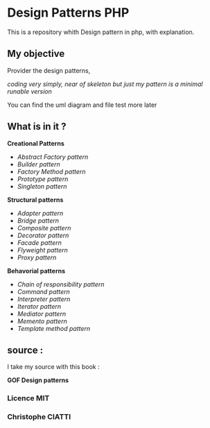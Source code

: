 # Design Patterns PHP

This is a repository whith Design pattern in php,
with explanation.

## My objective 
Provider the design patterns, 

_coding very simply, near of skeleton but just my pattern is a minimal runable version_

You can find the uml diagram and file test more later

## What is in it ?

**Creational Patterns**
- *Abstract Factory pattern*
- *Builder pattern*
- *Factory Method pattern*
- *Prototype pattern*
- *Singleton pattern*

**Structural patterns**
- *Adapter pattern*
- *Bridge pattern*
- *Composite pattern*
- *Decorator pattern*
- *Facade pattern*
- *Flyweight pattern*
- *Proxy pattern*

**Behavorial patterns**
- *Chain of responsibility pattern*
- *Command pattern*
- *Interpreter pattern*
- *Iterator pattern*
- *Mediator pattern*
- *Memento pattern*
- *Template method pattern*


## source :
I take my source with this book :

__GOF Design patterns__ 


### Licence MIT
### Christophe CIATTI


